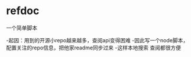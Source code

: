 # refdoc

一个简单脚本

-起因：用到的开源小repo越来越多，查阅api变得困难
-因此写一个node脚本，配置关注的repo信息，把他家readme同步过来
-这样本地搜索 查阅都很方便
